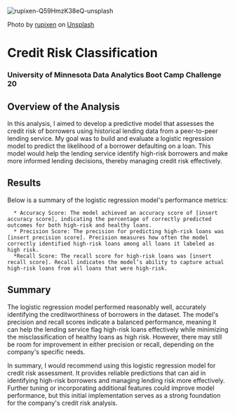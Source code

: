 
![rupixen-Q59HmzK38eQ-unsplash](https://github.com/user-attachments/assets/7669f494-5c72-4691-b173-195594c0547a)

Photo by <a href="https://unsplash.com/@rupixen?utm_content=creditCopyText&utm_medium=referral&utm_source=unsplash">rupixen</a> on <a href="https://unsplash.com/photos/person-using-laptop-computer-holding-card-Q59HmzK38eQ?utm_content=creditCopyText&utm_medium=referral&utm_source=unsplash">Unsplash</a>
      

# Credit Risk Classification
### University of Minnesota Data Analytics Boot Camp Challenge 20


## Overview of the Analysis

In this analysis, I aimed to develop a predictive model that assesses the credit risk of borrowers using historical lending data from a peer-to-peer lending service. My goal was to build and evaluate a logistic regression model to predict the likelihood of a borrower defaulting on a loan. This model would help the lending service identify high-risk borrowers and make more informed lending decisions, thereby managing credit risk effectively.

## Results
Below is a summary of the logistic regression model's performance metrics:

      * Accuracy Score: The model achieved an accuracy score of [insert accuracy score], indicating the percentage of correctly predicted outcomes for both high-risk and healthy loans.
      * Precision Score: The precision for predicting high-risk loans was [insert precision score]. Precision measures how often the model correctly identified high-risk loans among all loans it labeled as high risk.
      *Recall Score: The recall score for high-risk loans was [insert recall score]. Recall indicates the model’s ability to capture actual high-risk loans from all loans that were high-risk.
## Summary
The logistic regression model performed reasonably well, accurately identifying the creditworthiness of borrowers in the dataset. The model's precision and recall scores indicate a balanced performance, meaning it can help the lending service flag high-risk loans effectively while minimizing the misclassification of healthy loans as high risk. However, there may still be room for improvement in either precision or recall, depending on the company's specific needs.

In summary, I would recommend using this logistic regression model for credit risk assessment. It provides reliable predictions that can aid in identifying high-risk borrowers and managing lending risk more effectively. Further tuning or incorporating additional features could improve model performance, but this initial implementation serves as a strong foundation for the company's credit risk analysis.

